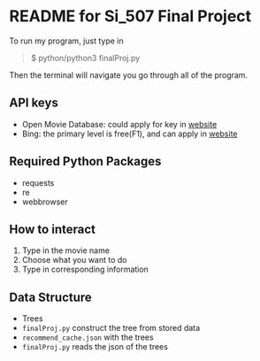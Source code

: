 # README for Si_507 Final Project
To run my program, just type in 
>$ python/python3 finalProj.py
  
  Then the terminal will navigate you go through all of the program.

## API keys
+ Open Movie Database: could apply for key in [website](http://www.omdbapi.com/)
+ Bing: the primary level is free(F1), and can apply in [website](https://www.microsoft.com/en-us/bing/apis/bing-news-search-api)

## Required Python Packages
+ requests
+ re
+ webbrowser

## How to interact
1. Type in the movie name
2. Choose what you want to do
3. Type in corresponding information

## Data Structure
+ Trees
+ `finalProj.py` construct the tree from stored data
+ `recommend_cache.json` with the trees
+ `finalProj.py` reads the json of the trees
